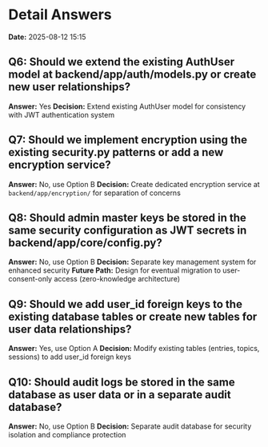 # Detail Answers

**Date:** 2025-08-12 15:15

## Q6: Should we extend the existing AuthUser model at backend/app/auth/models.py or create new user relationships?
**Answer:** Yes
**Decision:** Extend existing AuthUser model for consistency with JWT authentication system

## Q7: Should we implement encryption using the existing security.py patterns or add a new encryption service?
**Answer:** No, use Option B
**Decision:** Create dedicated encryption service at `backend/app/encryption/` for separation of concerns

## Q8: Should admin master keys be stored in the same security configuration as JWT secrets in backend/app/core/config.py?
**Answer:** No, use Option B
**Decision:** Separate key management system for enhanced security
**Future Path:** Design for eventual migration to user-consent-only access (zero-knowledge architecture)

## Q9: Should we add user_id foreign keys to the existing database tables or create new tables for user data relationships?
**Answer:** Yes, use Option A
**Decision:** Modify existing tables (entries, topics, sessions) to add user_id foreign keys

## Q10: Should audit logs be stored in the same database as user data or in a separate audit database?
**Answer:** No, use Option B
**Decision:** Separate audit database for security isolation and compliance protection